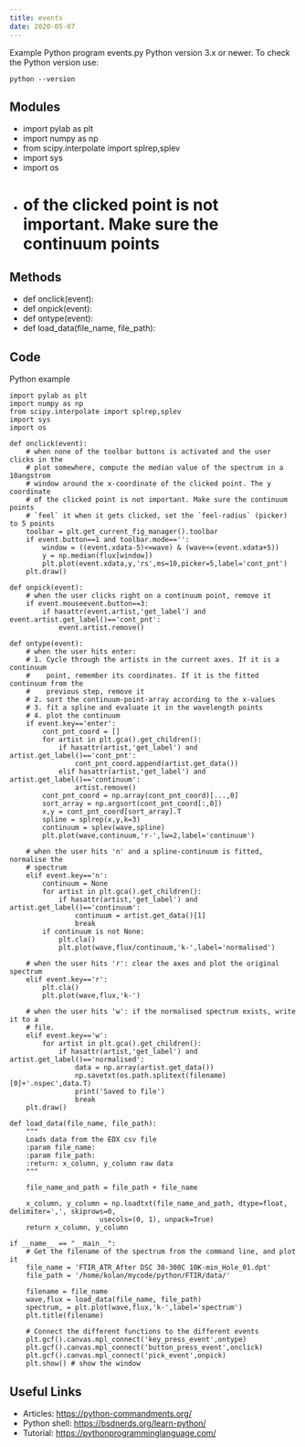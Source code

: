 ```yaml
---
title: events
date: 2020-05-07
---
```

Example Python program events.py
Python version 3.x or newer.
To check the Python version use:

    python --version

## Modules

* import pylab as plt
* import numpy as np
* from scipy.interpolate import splrep,splev
* import sys
* import os
* # of the clicked point is not important. Make sure the continuum points

## Methods

* def onclick(event):
* def onpick(event):
* def ontype(event):
* def load_data(file_name, file_path):

## Code

Python example

    import pylab as plt
    import numpy as np
    from scipy.interpolate import splrep,splev
    import sys
    import os
    
    def onclick(event):
        # when none of the toolbar buttons is activated and the user clicks in the
        # plot somewhere, compute the median value of the spectrum in a 10angstrom
        # window around the x-coordinate of the clicked point. The y coordinate
        # of the clicked point is not important. Make sure the continuum points
        # `feel` it when it gets clicked, set the `feel-radius` (picker) to 5 points
        toolbar = plt.get_current_fig_manager().toolbar
        if event.button==1 and toolbar.mode=='':
            window = ((event.xdata-5)<=wave) & (wave<=(event.xdata+5))
            y = np.median(flux[window])
            plt.plot(event.xdata,y,'rs',ms=10,picker=5,label='cont_pnt')
        plt.draw()
    
    def onpick(event):
        # when the user clicks right on a continuum point, remove it
        if event.mouseevent.button==3:
            if hasattr(event.artist,'get_label') and event.artist.get_label()=='cont_pnt':
                event.artist.remove()
    
    def ontype(event):
        # when the user hits enter:
        # 1. Cycle through the artists in the current axes. If it is a continuum
        #    point, remember its coordinates. If it is the fitted continuum from the
        #    previous step, remove it
        # 2. sort the continuum-point-array according to the x-values
        # 3. fit a spline and evaluate it in the wavelength points
        # 4. plot the continuum
        if event.key=='enter':
            cont_pnt_coord = []
            for artist in plt.gca().get_children():
                if hasattr(artist,'get_label') and artist.get_label()=='cont_pnt':
                    cont_pnt_coord.append(artist.get_data())
                elif hasattr(artist,'get_label') and artist.get_label()=='continuum':
                    artist.remove()
            cont_pnt_coord = np.array(cont_pnt_coord)[...,0]
            sort_array = np.argsort(cont_pnt_coord[:,0])
            x,y = cont_pnt_coord[sort_array].T
            spline = splrep(x,y,k=3)
            continuum = splev(wave,spline)
            plt.plot(wave,continuum,'r-',lw=2,label='continuum')
    
        # when the user hits 'n' and a spline-continuum is fitted, normalise the
        # spectrum
        elif event.key=='n':
            continuum = None
            for artist in plt.gca().get_children():
                if hasattr(artist,'get_label') and artist.get_label()=='continuum':
                    continuum = artist.get_data()[1]
                    break
            if continuum is not None:
                plt.cla()
                plt.plot(wave,flux/continuum,'k-',label='normalised')
    
        # when the user hits 'r': clear the axes and plot the original spectrum
        elif event.key=='r':
            plt.cla()
            plt.plot(wave,flux,'k-')
    
        # when the user hits 'w': if the normalised spectrum exists, write it to a
        # file.
        elif event.key=='w':
            for artist in plt.gca().get_children():
                if hasattr(artist,'get_label') and artist.get_label()=='normalised':
                    data = np.array(artist.get_data())
                    np.savetxt(os.path.splitext(filename)[0]+'.nspec',data.T)
                    print('Saved to file')
                    break
        plt.draw()
    
    def load_data(file_name, file_path):
        """
        Loads data from the EDX csv file
        :param file_name:
        :param file_path:
        :return: x_column, y_column raw data
        """
    
        file_name_and_path = file_path + file_name
    
        x_column, y_column = np.loadtxt(file_name_and_path, dtype=float, delimiter=',', skiprows=0,
                          usecols=(0, 1), unpack=True)
        return x_column, y_column
        
    if __name__ == "__main__":
        # Get the filename of the spectrum from the command line, and plot it
        file_name = 'FTIR_ATR_After DSC 30-300C 10K-min_Hole_01.dpt'
        file_path = '/home/kolan/mycode/python/FTIR/data/'    
        
        filename = file_name
        wave,flux = load_data(file_name, file_path)
        spectrum, = plt.plot(wave,flux,'k-',label='spectrum')
        plt.title(filename)
    
        # Connect the different functions to the different events
        plt.gcf().canvas.mpl_connect('key_press_event',ontype)
        plt.gcf().canvas.mpl_connect('button_press_event',onclick)
        plt.gcf().canvas.mpl_connect('pick_event',onpick)
        plt.show() # show the window

## Useful Links

- Articles: https://python-commandments.org/
- Python shell: https://bsdnerds.org/learn-python/
- Tutorial: https://pythonprogramminglanguage.com/
